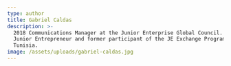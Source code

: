 ```yaml
---
type: author
title: Gabriel Caldas
description: >-
  2018 Communications Manager at the Junior Enterprise Global Council. Brazilian
  Junior Entrepreneur and former participant of the JE Exchange Program in
  Tunisia.
image: /assets/uploads/gabriel-caldas.jpg
---
```


